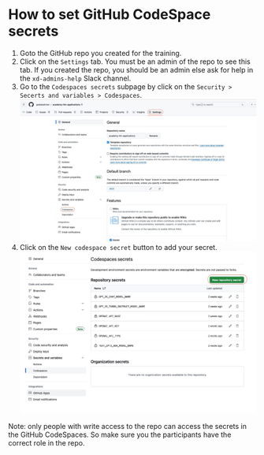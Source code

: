 # How to set GitHub CodeSpace secrets

1. Goto the GitHub repo you created for the training.
2. Click on the `Settings` tab. You must be an admin of the repo to see this tab. If you created the repo, you should be an admin else ask for help in the `xd-admins-help` Slack channel.
3. Go to the `Codespaces secrets` subpage by click on the `Security > Secerts and variables > Codespaces`.
   ![](assets/github-codespaces-settings-page.jpg)
4. Click on the `New codespace secret` button to add your secret.
   ![](assets/github-codespaces-secret-page.jpg)

Note: only people with write access to the repo can access the secrets in the GitHub CodeSpaces.
So make sure you the participants have the correct role in the repo.
